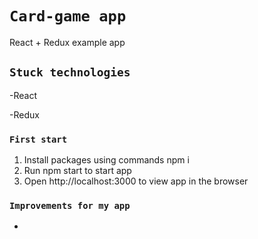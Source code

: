 # `Card-game app`

React + Redux example app 

## `Stuck technologies`

-React

-Redux

### `First start`

1. Install packages using commands npm i
2. Run npm start to start app
3. Open http://localhost:3000 to view app in the browser


### `Improvements for my app`

-
